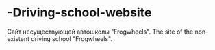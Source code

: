 # -Driving-school-website
Сайт несуществующей автошколы "Frogwheels". The site of the non-existent driving school "Frogwheels".
